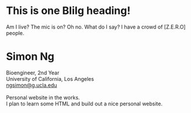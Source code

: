 <!DOCTYPE html>
<html>
<head>
<title>Hello? Is anyone out there? I suppose this is my title!</title>
</head>

<body background = "NorwaySnow.jpg">
<h1>This is one BIiIg heading!</h1>
<p>Am I live? The mic is on? Oh no. What do I say? I have a crowd of [Z.E.R.O] people.</p>

</body>


</html>

# Simon Ng
Bioengineer, 2nd Year <br>
University of California, Los Angeles <br>
ngsimon@g.ucla.edu <br> <br>
Personal website in the works. <br>
I plan to learn some HTML and build out a nice personal website.
